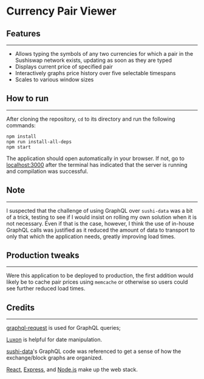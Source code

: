 # Currency Pair Viewer

## Features
---
- Allows typing the symbols of any two currencies for which a pair in the Sushiswap network exists, updating as soon as they are typed
- Displays current price of specified pair
- Interactively graphs price history over five selectable timespans
- Scales to various window sizes

## How to run
---
After cloning the repository, `cd` to its directory and run the following commands:
```
npm install
npm run install-all-deps
npm start
```
The application should open automatically in your browser. If not, go to [localhost:3000](localhost:3000) after the terminal has indicated that the server is running and compilation was successful.

## Note
---
I suspected that the challenge of using GraphQL over `sushi-data` was a bit of a trick, testing to see if I would insist on rolling my own solution when it is not necessary. Even if that is the case, however, I think the use of in-house GraphQL calls was justified as it reduced the amount of data to transport to only that which the application needs, greatly improving load times.

## Production tweaks
---
Were this application to be deployed to production, the first addition would likely be to cache pair prices using `memcache` or otherwise so users could see further reduced load times.

## Credits
---
[graphql-request](https://github.com/prisma-labs/graphql-request) is used for GraphQL queries;

[Luxon](https://moment.github.io/luxon/) is helpful for date manipulation.

[sushi-data](https://github.com/sushiswap/sushi-data)'s GraphQL code was referenced to get a sense of how the exchange/block graphs are organized.

[React](https://github.com/facebook/react), [Express](https://github.com/expressjs/express), and [Node.js](https://github.com/nodejs) make up the web stack.
